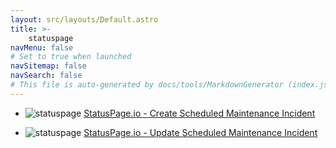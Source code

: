 ```yaml
---
layout: src/layouts/Default.astro
title: >-
    statuspage
navMenu: false
# Set to true when launched
navSitemap: false
navSearch: false
# This file is auto-generated by docs/tools/MarkdownGenerator (index.js)
---
```


<ul>

<li>

![statuspage](https://i.octopus.com/library/step-templates/statuspage.png) [StatusPage.io - Create Scheduled Maintenance Incident](/integrations/statuspage/statuspage.io-create-scheduled-maintenance-incident)

</li>
        
<li>

![statuspage](https://i.octopus.com/library/step-templates/statuspage.png) [StatusPage.io - Update Scheduled Maintenance Incident](/integrations/statuspage/statuspage.io-update-scheduled-maintenance-incident)

</li>
        
</ul>
